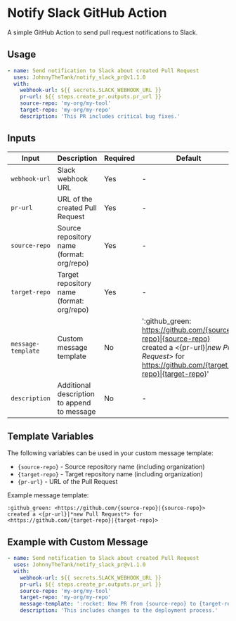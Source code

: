 # Notify Slack GitHub Action

A simple GitHub Action to send pull request notifications to Slack.

## Usage

```yaml
- name: Send notification to Slack about created Pull Request
  uses: JohnnyTheTank/notify_slack_pr@v1.1.0
  with:
    webhook-url: ${{ secrets.SLACK_WEBHOOK_URL }}
    pr-url: ${{ steps.create_pr.outputs.pr_url }}
    source-repo: 'my-org/my-tool'
    target-repo: 'my-org/my-repo'
    description: 'This PR includes critical bug fixes.'
```

## Inputs

| Input              | Description                                 | Required | Default                                                                                                                                                           |
| ------------------ | ------------------------------------------- | -------- | ----------------------------------------------------------------------------------------------------------------------------------------------------------------- |
| `webhook-url`      | Slack webhook URL                           | Yes      | -                                                                                                                                                                 |
| `pr-url`           | URL of the created Pull Request             | Yes      | -                                                                                                                                                                 |
| `source-repo`      | Source repository name (format: org/repo)   | Yes      | -                                                                                                                                                                 |
| `target-repo`      | Target repository name (format: org/repo)   | Yes      | -                                                                                                                                                                 |
| `message-template` | Custom message template                     | No       | ':github_green: <https://github.com/{source-repo}\|{source-repo}> created a <{pr-url}\|*new Pull Request*> for <https://github.com/{target-repo}\|{target-repo}>' |
| `description`      | Additional description to append to message | No       | -                                                                                                                                                                 |

## Template Variables

The following variables can be used in your custom message template:

- `{source-repo}` - Source repository name (including organization)
- `{target-repo}` - Target repository name (including organization)
- `{pr-url}` - URL of the Pull Request

Example message template:
```
:github_green: <https://github.com/{source-repo}|{source-repo}> created a <{pr-url}|*new Pull Request*> for <https://github.com/{target-repo}|{target-repo}>
```

## Example with Custom Message

```yaml
- name: Send notification to Slack about created Pull Request
  uses: JohnnyTheTank/notify_slack_pr@v1.1.0
  with:
    webhook-url: ${{ secrets.SLACK_WEBHOOK_URL }}
    pr-url: ${{ steps.create_pr.outputs.pr_url }}
    source-repo: 'my-org/my-tool'
    target-repo: 'my-org/my-repo'
    message-template: ':rocket: New PR from {source-repo} to {target-repo}: <{pr-url}|Click here>'
    description: 'This includes changes to the deployment process.'
```

